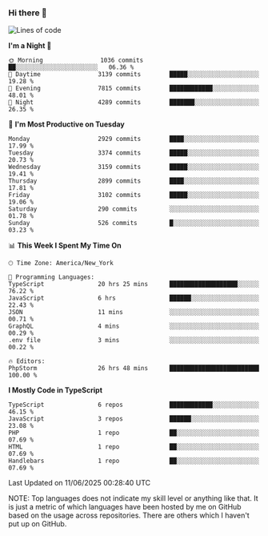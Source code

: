 ### Hi there 👋

<!--
**LynxJinxxy/LynxJinxxy** is a ✨ _special_ ✨ repository because its `README.md` (this file) appears on your GitHub profile.

Here are some ideas to get you started:

- 🔭 I’m currently working on ...
- 🌱 I’m currently learning ...
- 👯 I’m looking to collaborate on ...
- 🤔 I’m looking for help with ...
- 💬 Ask me about ...
- 📫 How to reach me: ...
- 😄 Pronouns: ...
- ⚡ Fun fact: ...
-->

<!--START_SECTION:waka-->
![Lines of code](https://img.shields.io/badge/From%20Hello%20World%20I%27ve%20Written-24.8%20million%20lines%20of%20code-blue)

**I'm a Night 🦉** 

```text
🌞 Morning                1036 commits        ██░░░░░░░░░░░░░░░░░░░░░░░   06.36 % 
🌆 Daytime                3139 commits        █████░░░░░░░░░░░░░░░░░░░░   19.28 % 
🌃 Evening                7815 commits        ████████████░░░░░░░░░░░░░   48.01 % 
🌙 Night                  4289 commits        ███████░░░░░░░░░░░░░░░░░░   26.35 % 
```
📅 **I'm Most Productive on Tuesday** 

```text
Monday                   2929 commits        ████░░░░░░░░░░░░░░░░░░░░░   17.99 % 
Tuesday                  3374 commits        █████░░░░░░░░░░░░░░░░░░░░   20.73 % 
Wednesday                3159 commits        █████░░░░░░░░░░░░░░░░░░░░   19.41 % 
Thursday                 2899 commits        ████░░░░░░░░░░░░░░░░░░░░░   17.81 % 
Friday                   3102 commits        █████░░░░░░░░░░░░░░░░░░░░   19.06 % 
Saturday                 290 commits         ░░░░░░░░░░░░░░░░░░░░░░░░░   01.78 % 
Sunday                   526 commits         █░░░░░░░░░░░░░░░░░░░░░░░░   03.23 % 
```


📊 **This Week I Spent My Time On** 

```text
🕑︎ Time Zone: America/New_York

💬 Programming Languages: 
TypeScript               20 hrs 25 mins      ███████████████████░░░░░░   76.22 % 
JavaScript               6 hrs               ██████░░░░░░░░░░░░░░░░░░░   22.43 % 
JSON                     11 mins             ░░░░░░░░░░░░░░░░░░░░░░░░░   00.71 % 
GraphQL                  4 mins              ░░░░░░░░░░░░░░░░░░░░░░░░░   00.29 % 
.env file                3 mins              ░░░░░░░░░░░░░░░░░░░░░░░░░   00.22 % 

🔥 Editors: 
PhpStorm                 26 hrs 48 mins      █████████████████████████   100.00 % 
```

**I Mostly Code in TypeScript** 

```text
TypeScript               6 repos             ████████████░░░░░░░░░░░░░   46.15 % 
JavaScript               3 repos             ██████░░░░░░░░░░░░░░░░░░░   23.08 % 
PHP                      1 repo              ██░░░░░░░░░░░░░░░░░░░░░░░   07.69 % 
HTML                     1 repo              ██░░░░░░░░░░░░░░░░░░░░░░░   07.69 % 
Handlebars               1 repo              ██░░░░░░░░░░░░░░░░░░░░░░░   07.69 % 
```




 Last Updated on 11/06/2025 00:28:40 UTC
<!--END_SECTION:waka-->
NOTE: Top languages does not indicate my skill level or anything like that. It is just a metric of which languages have been hosted by me on GitHub based on the usage across repositories. There are others which I haven't put up on GitHub.
